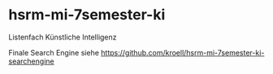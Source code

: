 hsrm-mi-7semester-ki
====================

Listenfach Künstliche Intelligenz


Finale Search Engine siehe https://github.com/kroell/hsrm-mi-7semester-ki-searchengine
